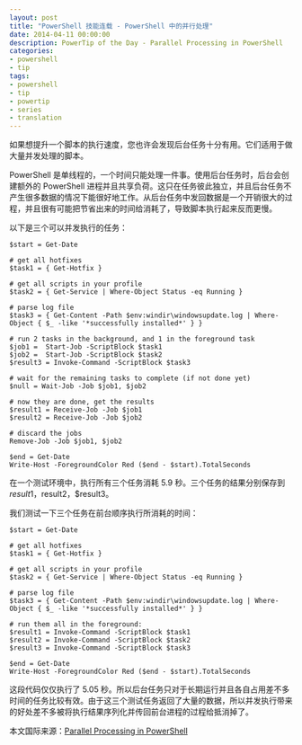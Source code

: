```yaml
---
layout: post
title: "PowerShell 技能连载 - PowerShell 中的并行处理"
date: 2014-04-11 00:00:00
description: PowerTip of the Day - Parallel Processing in PowerShell
categories:
- powershell
- tip
tags:
- powershell
- tip
- powertip
- series
- translation
---
```

如果想提升一个脚本的执行速度，您也许会发现后台任务十分有用。它们适用于做大量并发处理的脚本。

PowerShell 是单线程的，一个时间只能处理一件事。使用后台任务时，后台会创建额外的 PowerShell 进程并且共享负荷。这只在任务彼此独立，并且后台任务不产生很多数据的情况下能很好地工作。从后台任务中发回数据是一个开销很大的过程，并且很有可能把节省出来的时间给消耗了，导致脚本执行起来反而更慢。

以下是三个可以并发执行的任务：

    $start = Get-Date
    
    # get all hotfixes
    $task1 = { Get-Hotfix }
    
    # get all scripts in your profile
    $task2 = { Get-Service | Where-Object Status -eq Running }
    
    # parse log file
    $task3 = { Get-Content -Path $env:windir\windowsupdate.log | Where-Object { $_ -like '*successfully installed*' } }
    
    # run 2 tasks in the background, and 1 in the foreground task
    $job1 =  Start-Job -ScriptBlock $task1 
    $job2 =  Start-Job -ScriptBlock $task2 
    $result3 = Invoke-Command -ScriptBlock $task3
    
    # wait for the remaining tasks to complete (if not done yet)
    $null = Wait-Job -Job $job1, $job2
    
    # now they are done, get the results
    $result1 = Receive-Job -Job $job1
    $result2 = Receive-Job -Job $job2
    
    # discard the jobs
    Remove-Job -Job $job1, $job2
    
    $end = Get-Date
    Write-Host -ForegroundColor Red ($end - $start).TotalSeconds

在一个测试环境中，执行所有三个任务消耗 5.9 秒。三个任务的结果分别保存到 $result1，$result2，$result3。

我们测试一下三个任务在前台顺序执行所消耗的时间：

    $start = Get-Date
    
    # get all hotfixes
    $task1 = { Get-Hotfix }
    
    # get all scripts in your profile
    $task2 = { Get-Service | Where-Object Status -eq Running }
    
    # parse log file
    $task3 = { Get-Content -Path $env:windir\windowsupdate.log | Where-Object { $_ -like '*successfully installed*' } }
    
    # run them all in the foreground:
    $result1 = Invoke-Command -ScriptBlock $task1 
    $result2 = Invoke-Command -ScriptBlock $task2 
    $result3 = Invoke-Command -ScriptBlock $task3
    
    $end = Get-Date
    Write-Host -ForegroundColor Red ($end - $start).TotalSeconds

这段代码仅仅执行了 5.05 秒。所以后台任务只对于长期运行并且各自占用差不多时间的任务比较有效。由于这三个测试任务返回了大量的数据，所以并发执行带来的好处差不多被将执行结果序列化并传回前台进程的过程给抵消掉了。

<!--more-->
本文国际来源：[Parallel Processing in PowerShell](http://community.idera.com/powershell/powertips/b/tips/posts/parallel-processing-in-powershell)
